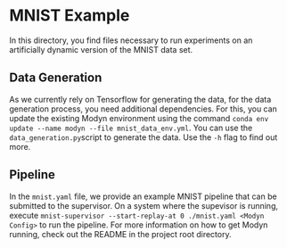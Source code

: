 # MNIST Example

In this directory, you find files necessary to run experiments on an artificially dynamic version of the MNIST data set.

## Data Generation
As we currently rely on Tensorflow for generating the data, for the data generation process, you need additional dependencies.
For this, you can update the existing Modyn environment using the command
`conda env update --name modyn --file mnist_data_env.yml`.
You can use the `data_generation.py`script to generate the data.
Use the `-h` flag to find out more.

## Pipeline
In the `mnist.yaml` file, we provide an example MNIST pipeline that can be submitted to the supervisor.
On a system where the supevisor is running, execute `mnist-supervisor --start-replay-at 0 ./mnist.yaml <Modyn Config>` to run the pipeline.
For more information on how to get Modyn running, check out the README in the project root directory.